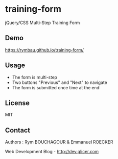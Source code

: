 # training-form

jQuery/CSS Multi-Step Training Form

## Demo

https://rymbau.github.io/training-form/


## Usage

* The form is multi-step 
* Two buttons "Previous" and "Next" to navigate
* The form is submitted once time at the end

## License 

MIT

## Contact

Authors : Rym BOUCHAGOUR & Emmanuel ROECKER

Web Development Blog - http://dev.glicer.com

